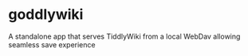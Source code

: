 # goddlywiki
A standalone app that serves TiddlyWiki from a local WebDav allowing seamless save experience
